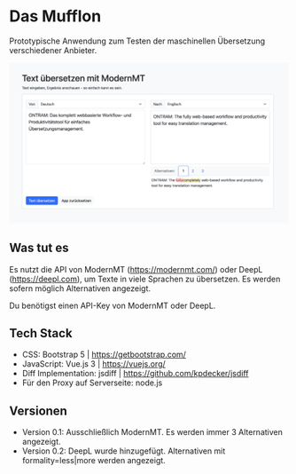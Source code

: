 # Das Mufflon

Prototypische Anwendung zum Testen der maschinellen Übersetzung verschiedener Anbieter.

![Alt text](/screenshots/mufflonapp01.png?raw=true "Screenshot der mufflonapp v1")

## Was tut es

Es nutzt die API von ModernMT (https://modernmt.com/) oder DeepL (https://deepl.com), um Texte in viele Sprachen zu übersetzen. Es werden sofern möglich Alternativen angezeigt.

Du benötigst einen API-Key von ModernMT oder DeepL.

## Tech Stack

- CSS: Bootstrap 5 | https://getbootstrap.com/
- JavaScript: Vue.js 3 | https://vuejs.org/
- Diff Implementation: jsdiff | https://github.com/kpdecker/jsdiff
- Für den Proxy auf Serverseite: node.js

## Versionen

- Version 0.1: Ausschließlich ModernMT. Es werden immer 3 Alternativen angezeigt.
- Version 0.2: DeepL wurde hinzugefügt. Alternativen mit formality=less|more werden angezeigt.

